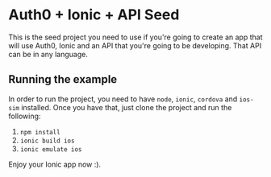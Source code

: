 # Auth0 + Ionic + API Seed

This is the seed project you need to use if you're going to create an app that will use Auth0, Ionic and an API that you're going to be developing. That API can be in any language.

## Running the example

In order to run the project, you need to have `node`, `ionic`, `cordova` and `ios-sim` installed.
Once you have that, just clone the project and run the following:

1. `npm install`
2. `ionic build ios`
3. `ionic emulate ios`

Enjoy your Ionic app now :).


